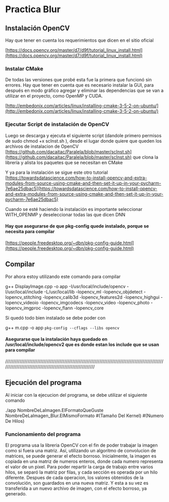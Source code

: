 # Practica Blur


## Instalación OpenCV

Hay que tener en cuenta los requerimientos que dicen en el sitio oficial 

[https://docs.opencv.org/master/d7/d9f/tutorial_linux_install.html](https://docs.opencv.org/master/d7/d9f/tutorial_linux_install.html)

### Instalar CMake
De todas las versiones que probé esta fue la primera que funcionó sin errores.
Hay que tener en cuenta que es necesario instalar la GUI, para después en modo gráfico agregar y eliminar las dependencias que se van a utilizar en el proyecto, como OpenMP y CUDA.

[http://embedonix.com/articles/linux/installing-cmake-3-5-2-on-ubuntu/](http://embedonix.com/articles/linux/installing-cmake-3-5-2-on-ubuntu/)

### Ejecutar Script de instalación de OpenCV
Luego se descarga y ejecuta el siguiente script (dandole primero permisos de sudo chmod +x scInst.sh ), desde el lugar donde quiere que queden los archivos de instalacion de OpenCV
[https://github.com/dacaitac/Paralela/blob/master/scInst.sh](https://github.com/dacaitac/Paralela/blob/master/scInst.sh)
que clona la librería y alista los paquetes que se necesitan en CMake

Y ya para la instalación se sigue este otro tutorial
[https://towardsdatascience.com/how-to-install-opencv-and-extra-modules-from-source-using-cmake-and-then-set-it-up-in-your-pycharm-7e6ae25dbac5](https://towardsdatascience.com/how-to-install-opencv-and-extra-modules-from-source-using-cmake-and-then-set-it-up-in-your-pycharm-7e6ae25dbac5)

Cuando se esté haciendo la instalación es importante seleccionar WITH_OPENMP y deseleccionar todas las que dicen DNN


#### Hay que asegurarse de  que pkg-config quede instalado, porque se necesita para compilar
[https://people.freedesktop.org/~dbn/pkg-config-guide.html](https://people.freedesktop.org/~dbn/pkg-config-guide.html)



## Compilar

Por ahora estoy utilizando este comando para compilar
 
 g++ DisplayImage.cpp -o app -I/usr/local/include/opencv -I/usr/local/include -L/usr/local/lib -lopencv_ml -lopencv_objdetect -lopencv_stitching -lopencv_calib3d -lopencv_features2d -lopencv_highgui -lopencv_videoio -lopencv_imgcodecs -lopencv_video -lopencv_photo -lopencv_imgproc -lopencv_flann -lopencv_core

Si quedó todo bien instalado se debe poder con

g++ m.cpp -o app `pkg-config --cflags --libs opencv`

#### Asegurarse que la instalación haya quedado en /usr/local/include/opencv2 que es donde estan los include que se usan para compilar

///////////////////////////////////////////////////////////////////////////////////////////////////////////////////////////////////////////////////////////

## Ejecución del programa

Al iniciar con la ejecucion del programa, se debe utilizar el siguiente comando

./app  NombreDeLaImagen.ElFormatoQueGuste NombreDeLaImagen_Blur.ElMismoFormato #(Tamaño Del Kernel) #(Numero De Hilos)

### Funcionamiento del programa

El programa usa la libreria OpenCV con el fin de poder trabajar la imagen como si fuera una matriz. Así, utilizando un algoritmo de convolucion de matrices, se puede generar el efecto borroso. Inicialmente, la imagen es copiada en una matriz de numeros enteros, donde cada numero representa el valor de un pixel. Para poder repartir la carga de trabajo entre varios hilos, se separó la matriz por filas, y cada sección es operada por un hilo diferente. Despues de cada operacion, los valores obtenidos de la convolución, son guardados en una nueva matriz. Y esta a su vez es transferida a un nuevo archivo de imagen, con el efecto borroso, ya generado.
